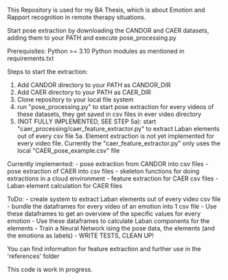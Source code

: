 This Repository is used for my BA Thesis, which is about Emotion and Rapport recognition in remote therapy situations.

Start pose extraction by downloading the CANDOR and CAER datasets, adding them to your PATH and execute pose_processing.py

Prerequisites:
Python >= 3.10
Python modules as mentioned in requirements.txt

Steps to start the extraction:
1. Add CANDOR directory to your PATH as CANDOR_DIR
2. Add CAER directory to your PATH as CAER_DIR
3. Clone repository to your local file system 
4. run "pose_processing.py" to start pose extraction for every videos of these datasets, they get saved in csv files in ever video directory
5. (NOT FULLY IMPLEMENTED, SEE STEP 5a): start "caer_processing/caer_feature_extractor.py" to extract Laban elements out of every csv file
    5a. Element extraction is not yet implemented for every video file. Currently the "caer_feature_extractor.py" only uses the local "CAER_pose_example.csv" file

Currently implemented:
    - pose extraction from CANDOR into csv files
    - pose extraction of CAER into csv files
    - skeleton functions for doing extractions in a cloud environment
    - feature extraction for CAER csv files
    - Laban element calculation for CAER files

ToDo:
    - create system to extract Laban elements out of every video csv file
    - bundle the dataframes for every video of an emotion into 1 csv file
    - Use these dataframes to get an overview of the specific values for every emotion
    - Use these dataframes to calculate Laban components for the elements
    - Train a Neural Network ising the pose data, the elements (and the emotions as labels)
    - WRITE TESTS, CLEAN UP!

You can find information for feature extraction and further use in the 'references' folder

This code is work in progress.
